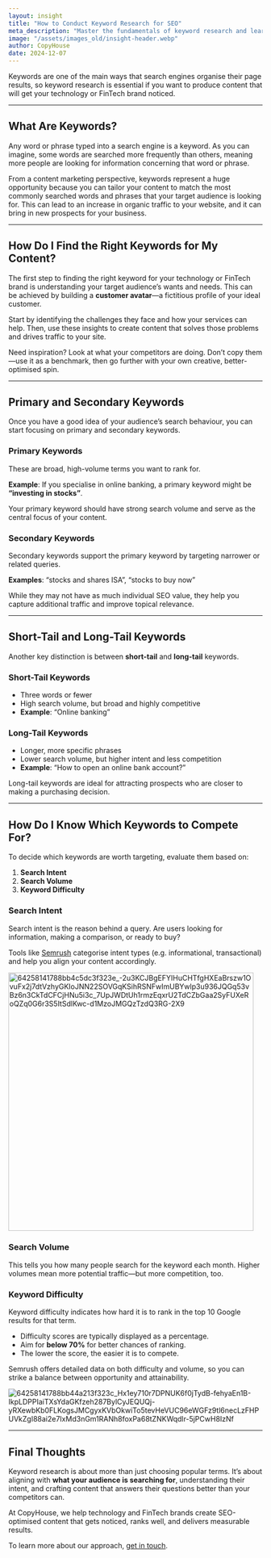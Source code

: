 ```yaml
---
layout: insight
title: "How to Conduct Keyword Research for SEO"
meta_description: "Master the fundamentals of keyword research and learn how to optimise your content strategy for better search visibility and engagement."
image: "/assets/images_old/insight-header.webp"
author: CopyHouse
date: 2024-12-07
---
```


Keywords are one of the main ways that search engines organise their page results, so keyword research is essential if you want to produce content that will get your technology or FinTech brand noticed.

---

## What Are Keywords?

Any word or phrase typed into a search engine is a keyword. As you can imagine, some words are searched more frequently than others, meaning more people are looking for information concerning that word or phrase.

From a content marketing perspective, keywords represent a huge opportunity because you can tailor your content to match the most commonly searched words and phrases that your target audience is looking for. This can lead to an increase in organic traffic to your website, and it can bring in new prospects for your business.

---

## How Do I Find the Right Keywords for My Content?

The first step to finding the right keyword for your technology or FinTech brand is understanding your target audience’s wants and needs. This can be achieved by building a **customer avatar**—a fictitious profile of your ideal customer.

Start by identifying the challenges they face and how your services can help. Then, use these insights to create content that solves those problems and drives traffic to your site.

Need inspiration? Look at what your competitors are doing. Don’t copy them—use it as a benchmark, then go further with your own creative, better-optimised spin.

---

## Primary and Secondary Keywords

Once you have a good idea of your audience’s search behaviour, you can start focusing on primary and secondary keywords.

### Primary Keywords

These are broad, high-volume terms you want to rank for.

**Example**: If you specialise in online banking, a primary keyword might be **“investing in stocks”**.

Your primary keyword should have strong search volume and serve as the central focus of your content.

### Secondary Keywords

Secondary keywords support the primary keyword by targeting narrower or related queries.

**Examples**: “stocks and shares ISA”, “stocks to buy now”

While they may not have as much individual SEO value, they help you capture additional traffic and improve topical relevance.

---

## Short-Tail and Long-Tail Keywords

Another key distinction is between **short-tail** and **long-tail** keywords.

### Short-Tail Keywords

- Three words or fewer
- High search volume, but broad and highly competitive
- **Example**: “Online banking”

### Long-Tail Keywords

- Longer, more specific phrases
- Lower search volume, but higher intent and less competition
- **Example**: “How to open an online bank account?”

Long-tail keywords are ideal for attracting prospects who are closer to making a purchasing decision.

---

## How Do I Know Which Keywords to Compete For?

To decide which keywords are worth targeting, evaluate them based on:

1. **Search Intent**
2. **Search Volume**
3. **Keyword Difficulty**

### Search Intent

Search intent is the reason behind a query. Are users looking for information, making a comparison, or ready to buy?

Tools like [Semrush](https://www.semrush.com) categorise intent types (e.g. informational, transactional) and help you align your content accordingly.

<img width="486" height="512" alt="64258141788bb4c5dc3f323e_-2u3KCJBgEFYIHuCHTfgHXEaBrszw1OvuFx2j7dtVzhyGKIoJNN22SOVGqKSihRSNFwImUBYwlp3u936JQGq53vBz6n3CkTdCFCjHNu5i3c_7UpJWDtUh1rmzEqxrU2TdCZbGaa2SyFUXeRoQZq0G6r3S5ItSdlKwc-d1MzoJMGQzTzdQ3RG-2X9" src="https://github.com/user-attachments/assets/9dfa6737-198a-4926-9109-d499af668c56" />


### Search Volume

This tells you how many people search for the keyword each month. Higher volumes mean more potential traffic—but more competition, too.

### Keyword Difficulty

Keyword difficulty indicates how hard it is to rank in the top 10 Google results for that term.

- Difficulty scores are typically displayed as a percentage.
- Aim for **below 70%** for better chances of ranking.
- The lower the score, the easier it is to compete.

Semrush offers detailed data on both difficulty and volume, so you can strike a balance between opportunity and attainability.

![64258141788bb44a213f323c_Hx1ey710r7DPNUK6f0jTydB-fehyaEn1B-IkpLDPPIaiTXsYdaGKfzeh287BylCyJEQUQj-yRXewbKb0FLKogsJMCgyxKVbOkwiTo5tevHeVUC96eWGFz9tl6necLzFHPUVkZgI88ai2e7IxMd3nGm1RANh8foxPa68tZNKWqdlr-5jPCwH8IzNf](https://github.com/user-attachments/assets/c999a948-42d4-4d5b-afbf-9f13b36e440f)

---

## Final Thoughts

Keyword research is about more than just choosing popular terms. It’s about aligning with **what your audience is searching for**, understanding their intent, and crafting content that answers their questions better than your competitors can.

At CopyHouse, we help technology and FinTech brands create SEO-optimised content that gets noticed, ranks well, and delivers measurable results.

To learn more about our approach, [get in touch](https://www.copyhouse.io/contact).
